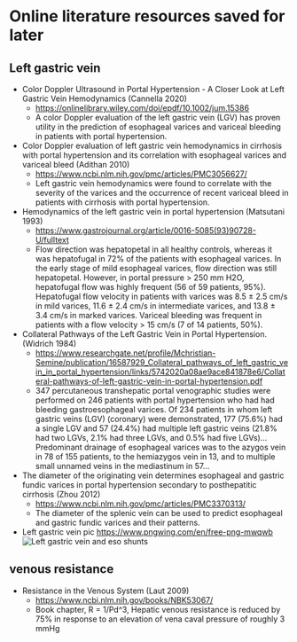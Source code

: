 # Online literature resources saved for later

## Left gastric vein
- Color Doppler Ultrasound in Portal Hypertension - A Closer Look at Left Gastric Vein Hemodynamics (Cannella 2020)
  - https://onlinelibrary.wiley.com/doi/epdf/10.1002/jum.15386
  - A color Doppler evaluation of the left gastric vein (LGV) has proven utility in the prediction of esophageal varices and variceal bleeding in patients with portal hypertension.
- Color Doppler evaluation of left gastric vein hemodynamics in cirrhosis with portal hypertension and its correlation with esophageal varices and variceal bleed (Adithan 2010)
  - https://www.ncbi.nlm.nih.gov/pmc/articles/PMC3056627/
  - Left gastric vein hemodynamics were found to correlate with the severity of the varices and the occurrence of recent variceal bleed in patients with cirrhosis with portal hypertension.
- Hemodynamics of the left gastric vein in portal hypertension (Matsutani 1993)
  - https://www.gastrojournal.org/article/0016-5085(93)90728-U/fulltext
  - Flow direction was hepatopetal in all healthy controls, whereas it was hepatofugal in 72% of the patients with esophageal varices. In the early stage of mild esophageal varices, flow direction was still hepatopetal. However, in portal pressure > 250 mm H2O, hepatofugal flow was highly frequent (56 of 59 patients, 95%). Hepatofugal flow velocity in patients with varices was 8.5 ± 2.5 cm/s in mild varices, 11.6 ± 2.4 cm/s in intermediate varices, and 13.8 ± 3.4 cm/s in marked varices. Variceal bleeding was frequent in patients with a flow velocity > 15 cm/s (7 of 14 patients, 50%).   
- Collateral Pathways of the Left Gastric Vein in Portal Hypertension. (Widrich 1984)
  - https://www.researchgate.net/profile/Mchristian-Semine/publication/16587929_Collateral_pathways_of_left_gastric_vein_in_portal_hypertension/links/5742020a08ae9ace841878e6/Collateral-pathways-of-left-gastric-vein-in-portal-hypertension.pdf
  - 347 percutaneous transhepatic portal venographic studies were performed on 246 patients with portal hypertension who had had bleeding gastroesophageal varices. Of 234 patients in whom left gastric veins (LGV) (coronary) were demonstrated, 177 (75.6%) had a single LGV and 57 (24.4%) had multiple left gastric veins (21.8% had two LGVs, 2.1% had three LGVs, and 0.5% had five LGVs)... Predominant drainage of esophageal varices was to the azygos vein in 78 of 155 patients, to the hemiazygos vein in 13, and to multiple small unnamed veins in the
mediastinum in 57...
- The diameter of the originating vein determines esophageal and gastric fundic varices in portal hypertension secondary to posthepatitic cirrhosis (Zhou 2012)
  - https://www.ncbi.nlm.nih.gov/pmc/articles/PMC3370313/
  - The diameter of the splenic vein can be used to predict esophageal and gastric fundic varices and their patterns.
- Left gastric vein pic https://www.pngwing.com/en/free-png-mwqwb
  ![Left gastric vein and eso shunts](https://w7.pngwing.com/pngs/9/363/png-transparent-esophageal-varices-esophagus-cirrhosis-portal-hypertension-esophageal-cancer-cranial-nerve.png)
 
## venous resistance
- Resistance in the Venous System (Laut 2009)
  - https://www.ncbi.nlm.nih.gov/books/NBK53067/
  - Book chapter, R = 1/Pd^3, Hepatic venous resistance is reduced by 75% in response to an elevation of vena caval pressure of roughly 3 mmHg
  